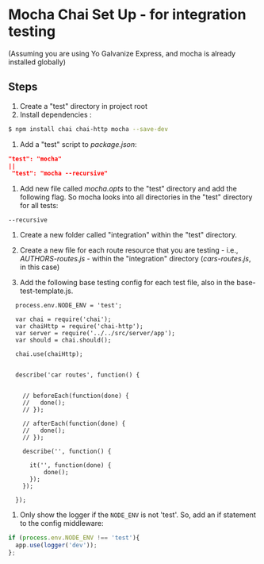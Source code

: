 # Mocha Chai Set Up - for integration testing
(Assuming you are using Yo Galvanize Express, and mocha is already installed globally)

## Steps

1. Create a "test" directory in project root
1. Install dependencies :

```sh
$ npm install chai chai-http mocha --save-dev
```

1. Add a "test" script to *package.json*:

```json
"test": "mocha"
||
 "test": "mocha --recursive"
```

1. Add new file called *mocha.opts* to the "test" directory and add the following flag. So mocha looks into all directories in the "test" directory for all tests:

```
--recursive
```

1. Create a new folder called "integration" within the "test" directory.

1. Create a new file for each route resource that you are testing - i.e., *AUTHORS-routes.js* - within the "integration" directory (*cars-routes.js*, in this case)

1. Add the following base testing config for each test file, also in the base-test-template.js.

```
  process.env.NODE_ENV = 'test';

  var chai = require('chai');
  var chaiHttp = require('chai-http');
  var server = require('../../src/server/app');
  var should = chai.should();

  chai.use(chaiHttp);


  describe('car routes', function() {


    // beforeEach(function(done) {
    //   done();
    // });

    // afterEach(function(done) {
    //   done();
    // });

    describe('', function() {

      it('', function(done) {
          done();
      });
    });

  });
```

1. Only show the logger if the `NODE_ENV` is not 'test'. So, add an if statement to the config middleware: 

  ```javascript
  if (process.env.NODE_ENV !== 'test'){
    app.use(logger('dev'));
  };
  ```

